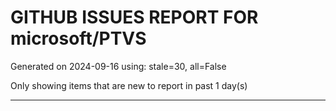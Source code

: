 
# GITHUB ISSUES REPORT FOR microsoft/PTVS


Generated on 2024-09-16 using: stale=30, all=False


Only showing items that are new to report in past 1 day(s)


---




















